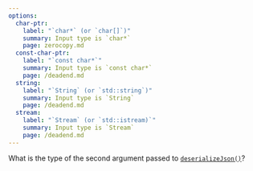 ```yaml
---
options:
  char-ptr:
    label: "`char*` (or `char[]`)"
    summary: Input type is `char*`
    page: zerocopy.md
  const-char-ptr:
    label: "`const char*`"
    summary: Input type is `const char*`
    page: /deadend.md
  string:
    label: "`String` (or `std::string`)"
    summary: Input type is `String`
    page: /deadend.md
  stream:
    label: "`Stream` (or `std::istream)`"
    summary: Input type is `Stream`
    page: /deadend.md
---
```


What is the type of the second argument passed to [`deserializeJson()`](/v6/api/json/deserializejson/)?